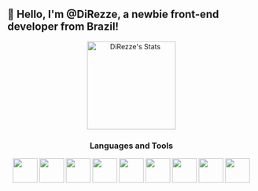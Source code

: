 ## 👋 Hello, I'm @DiRezze, a newbie front-end developer from Brazil!

<div align="center">
  <img height="180em" src="https://github-readme-stats.vercel.app/api?username=DiRezze&theme=nord&show_icons=true&count_private=true&hide_border=true&title_color=1795cc&icon_color=1795cc&text_color=c9d1d9&bg_color=0d1117" alt="DiRezze's Stats" />
 
</div>

<div align="center">
  
### Languages and Tools


<div align="center" style="display:inline_block;">
  <img height="50em" width="50em" src="https://cdn.jsdelivr.net/gh/devicons/devicon@latest/icons/html5/html5-original.svg" />
  <img height="50em" width="50em" src="https://cdn.jsdelivr.net/gh/devicons/devicon@latest/icons/css3/css3-original.svg" />
  <img height="50em" width="50em" src="https://cdn.jsdelivr.net/gh/devicons/devicon@latest/icons/javascript/javascript-original.svg" />
  <img height="50em" width="50em" src="https://cdn.jsdelivr.net/gh/devicons/devicon@latest/icons/react/react-original.svg" />
  <img height="50em" width="50em" src="https://cdn.jsdelivr.net/gh/devicons/devicon@latest/icons/java/java-plain-wordmark.svg" />
  <img height="50em" width="50em" src="https://cdn.jsdelivr.net/gh/devicons/devicon@latest/icons/figma/figma-original.svg" />
  <img height="50em" width="50em" src="https://cdn.jsdelivr.net/gh/devicons/devicon@latest/icons/intellij/intellij-original.svg" />
  <img height="50em" width="50em" src="https://cdn.jsdelivr.net/gh/devicons/devicon@latest/icons/androidstudio/androidstudio-original.svg" />
  <img height="50em" width="50em"src="https://cdn.jsdelivr.net/gh/devicons/devicon@latest/icons/vscode/vscode-original.svg" />
</div>

</div>
